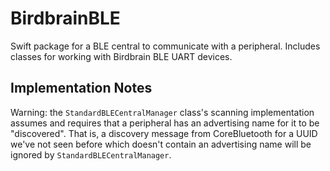 # BirdbrainBLE

Swift package for a BLE central to communicate with a peripheral.  Includes classes for working with Birdbrain BLE UART devices.

## Implementation Notes

Warning: the `StandardBLECentralManager` class's scanning implementation assumes and requires that a peripheral has an advertising name for it to be "discovered". That is, a discovery message from CoreBluetooth for a UUID we've not seen before which doesn't contain an advertising name will be ignored by `StandardBLECentralManager`.  